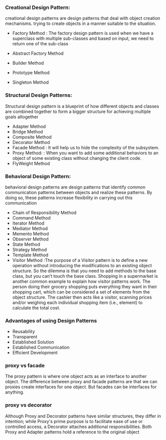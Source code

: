### Creational Design Pattern:

creational design patterns are design patterns that deal with object 
creation mechanisms.
trying to create objects in a manner suitable to the situation.

* Factory Method : The factory design pattern is used when we have a 
                     superclass with multiple sub-classes and based on input,
                     we need to return one of the sub-class
                     
* Abstract Factory Method
* Builder Method
* Prototype Method
* Singleton Method

### Structural Design Patterns:
Structural design pattern is a blueprint of how different objects and
classes are combined together to form a bigger structure for 
achieving multiple goals altogether

* Adapter Method
* Bridge Method
* Composite Method
* Decorator Method
* Facade Method : It will help us to hide the complexity of the subsystem.
* Proxy Method: : When you want to add some additional behaviors to an 
                  object of some existing class without changing the client code.
* FlyWeight Method

### Behavioral Design Pattern:
behavioral design patterns are design patterns that identify 
common communication patterns between objects and realize these patterns. 
By doing so, these patterns increase flexibility in carrying out this communication

* Chain of Responsibility Method
* Command Method
* Iterator Method
* Mediator Method
* Memento Method
* Observer Method
* State Method
* Strategy Method
* Template Method
* Visitor Method :The purpose of a Visitor pattern is to define a new operation
         without introducing the modifications to an existing object structure.
         So the dilemma is that you need to add methods to the base class,
         but you can’t touch the base class.
         Shopping in a supermarket is another common example to explain how visitor patterns work. The person doing their grocery shopping puts                    everything they want in their shopping cart, which can be considered a set of elements from the object structure. 
         The cashier then acts like a visitor, scanning prices and/or weighing each individual shopping item (i.e., element) to calculate the total cost.

### Advantages of using Design Patterns
* Reusability 
* Transparent
* Established Solution 
* Established Communication
* Efficient Development 

### proxy vs facade
The proxy pattern is where one object acts as an interface to another object.
The difference between proxy and facade patterns are that 
we can proxies create interfaces for one object. 
But facades can be interfaces for anything.

### proxy vs decorator
Although Proxy and Decorator patterns have similar structures, 
they differ in intention; while Proxy's prime purpose is to facilitate ease 
of use or controlled access, a Decorator attaches additional responsibilities. 
Both Proxy and Adapter patterns hold a reference to the original object
